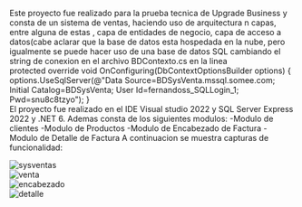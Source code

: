 <p>Este proyecto fue realizado para la prueba tecnica de Upgrade Business y consta de un sistema de ventas, haciendo uso de arquitectura n capas, entre alguna de estas , capa de entidades de negocio,
capa de acceso a datos(cabe aclarar que la base de datos esta hospedada en la nube, pero igualmente se puede hacer uso de una base de datos SQL cambiando
el string de conexion en el archivo BDContexto.cs
en la linea
 <br/>
protected override void OnConfiguring(DbContextOptionsBuilder options)
 {
     options.UseSqlServer(@"Data Source=BDSysVenta.mssql.somee.com; Initial Catalog=BDSysVenta; User Id=fernandoss_SQLLogin_1; Pwd=snu8c8tzyo");
 }
 <br/>
 El proyecto fue realizado en el IDE Visual studio 2022 y SQL Server Express 2022 y .NET 6.
 Ademas consta de los siguientes modulos: 
 -Modulo de clientes
 -Modulo de Productos
 -Modulo de Encabezado de Factura
 -Modulo de Detalle de Factura
 A continuacion se muestra capturas de funcionalidad:</p>
 
 ![sysventas](https://github.com/FernandoDz/SistemaVentas/assets/119868719/fc6960a8-bf16-4391-970a-a9e62de6f349)
 <br/>
![venta](https://github.com/FernandoDz/SistemaVentas/assets/119868719/3dd00fc5-dd52-42ce-82f8-5e6014175f36)
<br/>
 ![encabezado](https://github.com/FernandoDz/SistemaVentas/assets/119868719/81c7f7db-dfcd-4757-8c37-a15abfb8ab02)
 <br/>
 ![detalle](https://github.com/FernandoDz/SistemaVentas/assets/119868719/38e457fe-a2e5-4dc0-81e7-1fa45bba4feb)

